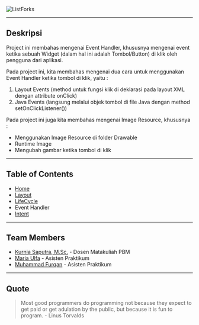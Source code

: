 ![ListForks](https://raw.github.com/fueerqan/PBM-Praktikum-2017/master/title.png)

<hr>

## Deskripsi

Project ini membahas mengenai Event Handler, khususnya mengenai event ketika sebuah Widget (dalam hal ini adalah Tombol/Button) di klik oleh pengguna dari aplikasi.

Pada project ini, kita membahas mengenai dua cara untuk menggunakan Event Handler ketika tombol di klik, yaitu :
1. Layout Events (method untuk fungsi klik di deklarasi pada layout XML dengan attribute onClick)
2. Java Events (langsung melalui objek tombol di file Java dengan method setOnClickListener())

Pada project ini juga kita membahas mengenai Image Resource, khususnya :
* Menggunakan Image Resource di folder Drawable
* Runtime Image
* Mengubah gambar ketika tombol di klik

<hr>

## Table of Contents

* [Home](https://github.com/fueerqan/PBM-Praktikum-2017)
* [Layout](https://github.com/fueerqan/PBM-Praktikum-2017/tree/master/Layout)
* [LifeCycle](https://github.com/fueerqan/PBM-Praktikum-2017/tree/master/LifeCycleEvents)
* Event Handler
* [Intent](https://github.com/fueerqan/PBM-Praktikum-2017/tree/master/Intent)

<hr>

## Team Members

* [Kurnia Saputra, M.Sc.](http://informatika.unsyiah.ac.id/kurnia/) - Dosen Matakuliah PBM
* [Maria Ulfa]() - Asisten Praktikum
* [Muhammad Furqan](https://github.com/fueerqan) - Asisten Praktikum

<hr>

## Quote

> Most good programmers do programming not because they expect to get paid or get adulation by the public, but because it is fun to program. - Linus Torvalds
